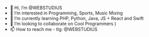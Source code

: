 - 👋 Hi, I’m @WEBSTUDIUS
- 👀 I’m interested in Programming, Sports, Music Mixing
- 🌱 I’m currently learning PHP, Python, Java, JS + React and Swift
- 💞️ I’m looking to collaborate on Cool Programmers )
- 📫 How to reach me - tlg: @WEBSTUDIUS

<!---
WEBSTUDIUS/WEBSTUDIUS is a ✨ special ✨ repository because its `README.md` (this file) appears on your GitHub profile.
You can click the Preview link to take a look at your changes.
--->
